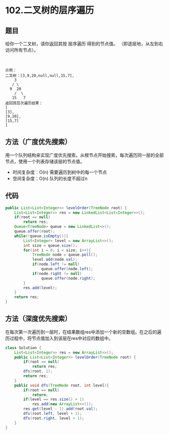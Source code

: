 # 102.二叉树的层序遍历

## 题目
给你一个二叉树，请你返回其按 层序遍历 得到的节点值。 （即逐层地，从左到右访问所有节点）。

 

    示例：
    二叉树：[3,9,20,null,null,15,7],
        3
       / \
      9  20
        /  \
       15   7
    返回其层次遍历结果：
    [
    [3],
    [9,20],
    [15,7]
    ]

## 方法（广度优先搜索）
用一个队列结构来实现广度优先搜索。从根节点开始搜索，每次遍历同一层的全部节点，使用一个列表存储该层的节点值。

* 时间复杂度：O(n)   需要遍历到树中的每一个节点
* 空间复杂度：O(n)   队列的长度不超过n

## 代码
```java
public List<List<Integer>> levelOrder(TreeNode root) {
    List<List<Integer>> res = new LinkedList<List<Integer>>();
    if(root == null)
        return res;
    Queue<TreeNode> queue = new LinkedList<>();
    queue.offer(root);
    while(!queue.isEmpty()){
        List<Integer> level = new ArrayList<>();
        int size = queue.size();
        for(int i = 0; i < size; i++){
            TreeNode node = queue.poll();
            level.add(node.val);
            if(node.left != null)
                queue.offer(node.left);
            if(node.right != null)
                queue.offer(node.right);
        }
        res.add(level);
    }
    return res;
}
```

## 方法（深度优先搜索）
在每次第一次遍历到一层时，在结果数组res中添加一个新的空数组。在之后的遍历过程中，将节点值加入到该层在res中对应的数组中。
```java
class Solution {
    List<List<Integer>> res = new ArrayList<>();
    public List<List<Integer>> levelOrder(TreeNode root) {
        if(root == null)
            return res;
        dfs(root, 1);
        return res;
    }
    public void dfs(TreeNode root, int level){
        if(root == null)
            return;
        if(level == res.size() + 1)
            res.add(new ArrayList<>());
        res.get(level - 1).add(root.val);
        dfs(root.left, level + 1);
        dfs(root.right, level + 1);
    }
}
```